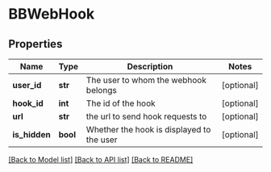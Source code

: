 # BBWebHook

## Properties
Name | Type | Description | Notes
------------ | ------------- | ------------- | -------------
**user_id** | **str** | The user to whom the webhook belongs | [optional] 
**hook_id** | **int** | The id of the hook | [optional] 
**url** | **str** | the url to send hook requests to | [optional] 
**is_hidden** | **bool** | Whether the hook is displayed to the user | [optional] 

[[Back to Model list]](../README.md#documentation-for-models) [[Back to API list]](../README.md#documentation-for-api-endpoints) [[Back to README]](../README.md)


